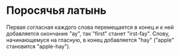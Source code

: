 # Поросячья латынь

Первая согласная каждого слова перемещается в конец и к ней добавляется окончание "ay", так "first" станет "irst-fay". Слову, 
начинающемуся на гласную, в конец добавляется "hay" ("apple" становится "apple-hay").
